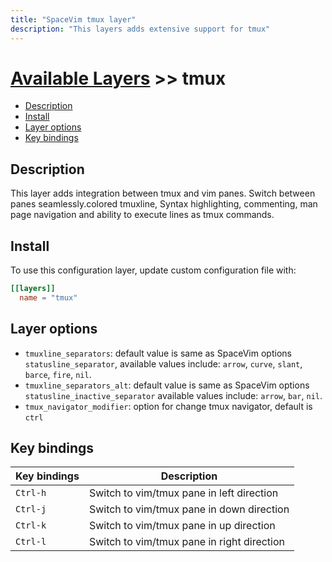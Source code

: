 ```yaml
---
title: "SpaceVim tmux layer"
description: "This layers adds extensive support for tmux"
---
```


# [Available Layers](../) >> tmux

<!-- vim-markdown-toc GFM -->

- [Description](#description)
- [Install](#install)
- [Layer options](#layer-options)
- [Key bindings](#key-bindings)

<!-- vim-markdown-toc -->

## Description

This layer adds integration between tmux and vim panes. Switch between panes
seamlessly.colored tmuxline, Syntax highlighting, commenting, man page navigation
and ability to execute lines as tmux commands.

## Install

To use this configuration layer, update custom configuration file with:

```toml
[[layers]]
  name = "tmux"
```

## Layer options

- `tmuxline_separators`: default value is same as SpaceVim options `statusline_separator`, available
  values include: `arrow`, `curve`, `slant`, `barce`, `fire`, `nil`.
- `tmuxline_separators_alt`: default value is same as SpaceVim options `statusline_inactive_separator`
  available values include: `arrow`, `bar`, `nil`.
- `tmux_navigator_modifier`: option for change tmux navigator, default is `ctrl`

## Key bindings

| Key bindings | Description                                |
| ------------ | ------------------------------------------ |
| `Ctrl-h`     | Switch to vim/tmux pane in left direction  |
| `Ctrl-j`     | Switch to vim/tmux pane in down direction  |
| `Ctrl-k`     | Switch to vim/tmux pane in up direction    |
| `Ctrl-l`     | Switch to vim/tmux pane in right direction |
